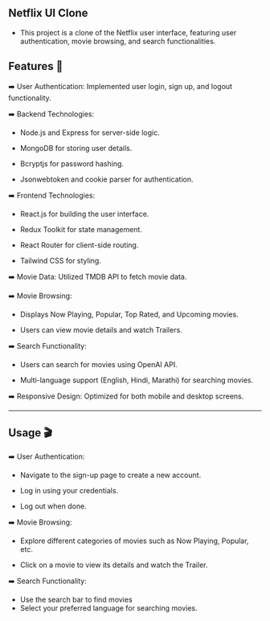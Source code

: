 
## Netflix UI Clone

- This project is a clone of the Netflix user interface, featuring user authentication, movie browsing, and search functionalities.

## Features 🚀

➡️ User Authentication: Implemented user login, sign up, and logout functionality.

➡️ Backend Technologies:
  - Node.js and Express for server-side logic.
  
  - MongoDB for storing user details.
  
  - Bcryptjs for password hashing.
  
  - Jsonwebtoken and cookie parser for authentication.

➡️ Frontend Technologies:

  - React.js for building the user interface.
  
  - Redux Toolkit for state management.
  
  - React Router for client-side routing.
  
  - Tailwind CSS for styling.

➡️ Movie Data: Utilized TMDB API to fetch movie data.

➡️ Movie Browsing:
  - Displays Now Playing, Popular, Top Rated, and Upcoming movies.
  
  - Users can view movie details and watch Trailers.

➡️ Search Functionality:
  - Users can search for movies using OpenAI API.
  
  - Multi-language support (English, Hindi, Marathi) for searching movies.

➡️ Responsive Design: Optimized for both mobile and desktop screens.

________________________________________________________________________________________________________

## Usage 🎬

➡️ User Authentication:

 - Navigate to the sign-up page to create a new account.
 
 - Log in using your credentials.
 
 - Log out when done.

➡️ Movie Browsing:

 - Explore different categories of movies such as Now Playing, Popular, etc.
 
 - Click on a movie to view its details and watch the Trailer.

➡️ Search Functionality:

 - Use the search bar to find movies
 - Select your preferred language for searching movies.

